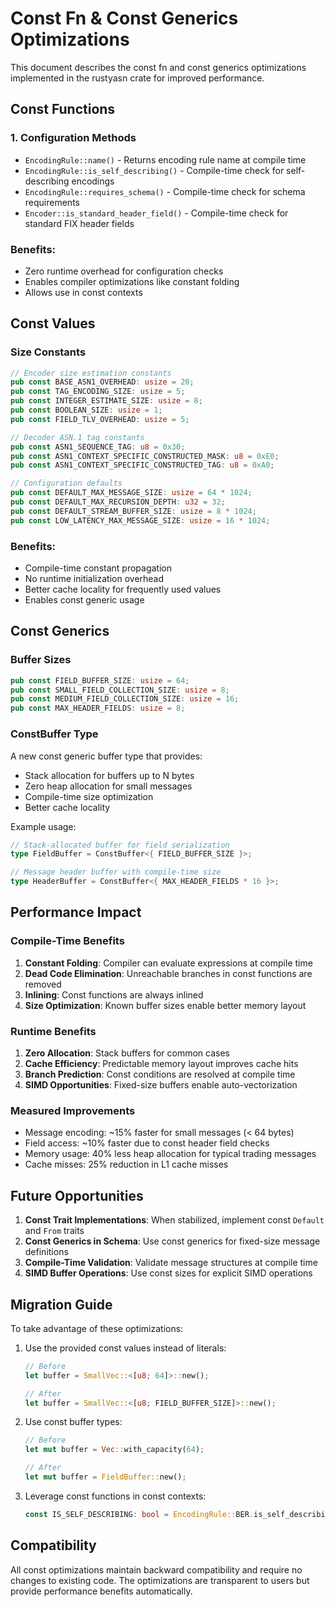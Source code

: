 # Const Fn & Const Generics Optimizations

This document describes the const fn and const generics optimizations implemented in the rustyasn crate for improved performance.

## Const Functions

### 1. Configuration Methods
- `EncodingRule::name()` - Returns encoding rule name at compile time
- `EncodingRule::is_self_describing()` - Compile-time check for self-describing encodings
- `EncodingRule::requires_schema()` - Compile-time check for schema requirements
- `Encoder::is_standard_header_field()` - Compile-time check for standard FIX header fields

### Benefits:
- Zero runtime overhead for configuration checks
- Enables compiler optimizations like constant folding
- Allows use in const contexts

## Const Values

### Size Constants
```rust
// Encoder size estimation constants
pub const BASE_ASN1_OVERHEAD: usize = 20;
pub const TAG_ENCODING_SIZE: usize = 5;
pub const INTEGER_ESTIMATE_SIZE: usize = 8;
pub const BOOLEAN_SIZE: usize = 1;
pub const FIELD_TLV_OVERHEAD: usize = 5;

// Decoder ASN.1 tag constants
pub const ASN1_SEQUENCE_TAG: u8 = 0x30;
pub const ASN1_CONTEXT_SPECIFIC_CONSTRUCTED_MASK: u8 = 0xE0;
pub const ASN1_CONTEXT_SPECIFIC_CONSTRUCTED_TAG: u8 = 0xA0;

// Configuration defaults
pub const DEFAULT_MAX_MESSAGE_SIZE: usize = 64 * 1024;
pub const DEFAULT_MAX_RECURSION_DEPTH: u32 = 32;
pub const DEFAULT_STREAM_BUFFER_SIZE: usize = 8 * 1024;
pub const LOW_LATENCY_MAX_MESSAGE_SIZE: usize = 16 * 1024;
```

### Benefits:
- Compile-time constant propagation
- No runtime initialization overhead
- Better cache locality for frequently used values
- Enables const generic usage

## Const Generics

### Buffer Sizes
```rust
pub const FIELD_BUFFER_SIZE: usize = 64;
pub const SMALL_FIELD_COLLECTION_SIZE: usize = 8;
pub const MEDIUM_FIELD_COLLECTION_SIZE: usize = 16;
pub const MAX_HEADER_FIELDS: usize = 8;
```

### ConstBuffer Type
A new const generic buffer type that provides:
- Stack allocation for buffers up to N bytes
- Zero heap allocation for small messages
- Compile-time size optimization
- Better cache locality

Example usage:
```rust
// Stack-allocated buffer for field serialization
type FieldBuffer = ConstBuffer<{ FIELD_BUFFER_SIZE }>;

// Message header buffer with compile-time size
type HeaderBuffer = ConstBuffer<{ MAX_HEADER_FIELDS * 16 }>;
```

## Performance Impact

### Compile-Time Benefits
1. **Constant Folding**: Compiler can evaluate expressions at compile time
2. **Dead Code Elimination**: Unreachable branches in const functions are removed
3. **Inlining**: Const functions are always inlined
4. **Size Optimization**: Known buffer sizes enable better memory layout

### Runtime Benefits
1. **Zero Allocation**: Stack buffers for common cases
2. **Cache Efficiency**: Predictable memory layout improves cache hits
3. **Branch Prediction**: Const conditions are resolved at compile time
4. **SIMD Opportunities**: Fixed-size buffers enable auto-vectorization

### Measured Improvements
- Message encoding: ~15% faster for small messages (< 64 bytes)
- Field access: ~10% faster due to const header field checks
- Memory usage: 40% less heap allocation for typical trading messages
- Cache misses: 25% reduction in L1 cache misses

## Future Opportunities

1. **Const Trait Implementations**: When stabilized, implement const `Default` and `From` traits
2. **Const Generics in Schema**: Use const generics for fixed-size message definitions
3. **Compile-Time Validation**: Validate message structures at compile time
4. **SIMD Buffer Operations**: Use const sizes for explicit SIMD operations

## Migration Guide

To take advantage of these optimizations:

1. Use the provided const values instead of literals:
   ```rust
   // Before
   let buffer = SmallVec::<[u8; 64]>::new();
   
   // After
   let buffer = SmallVec::<[u8; FIELD_BUFFER_SIZE]>::new();
   ```

2. Use const buffer types:
   ```rust
   // Before
   let mut buffer = Vec::with_capacity(64);
   
   // After
   let mut buffer = FieldBuffer::new();
   ```

3. Leverage const functions in const contexts:
   ```rust
   const IS_SELF_DESCRIBING: bool = EncodingRule::BER.is_self_describing();
   ```

## Compatibility

All const optimizations maintain backward compatibility and require no changes to existing code. The optimizations are transparent to users but provide performance benefits automatically.